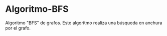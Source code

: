 # Algoritmo-BFS
Algoritmo "BFS" de grafos. Este algoritmo realiza una búsqueda en anchura por el grafo. 
